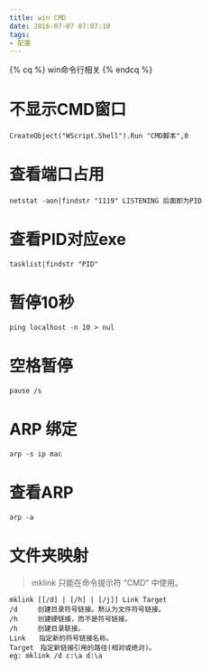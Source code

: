 ```yaml
---
title: win CMD
date: 2016-07-07 07:07:10
tags: 
- 配置
---
```

{% cq %} win命令行相关 {% endcq %}
<!--more-->
# 不显示CMD窗口
`CreateObject("WScript.Shell").Run "CMD脚本",0`
# 查看端口占用
`
netstat -aon|findstr "1119"
LISTENING 后面即为PID
`
# 查看PID对应exe
`tasklist|findstr "PID"`
# 暂停10秒
`ping localhost -n 10 > nul`
# 空格暂停
`pause /s`
# ARP 绑定
`arp -s ip mac`
# 查看ARP
`arp -a`
# 文件夹映射
>mklink 只能在命令提示符 “CMD” 中使用。
```
mklink [[/d] | [/h] | [/j]] Link Target
/d　　　创建目录符号链接。黙认为文件符号链接。
/h　　　创建硬链接，而不是符号链接。
/h　　　创建目录联接。
Link　　指定新的符号链接名称。
Target　指定新链接引用的路径(相对或绝对)。
eg: mklink /d c:\a d:\a
```

